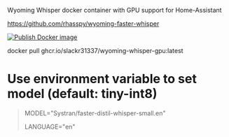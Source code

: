 Wyoming Whisper docker container with GPU support for Home-Assistant

https://github.com/rhasspy/wyoming-faster-whisper


[![Publish Docker image](https://github.com/slackr31337/wyoming-whisper-gpu/actions/workflows/docker-image.yml/badge.svg)](https://github.com/slackr31337/wyoming-whisper-gpu/actions/workflows/docker-image.yml)


docker pull ghcr.io/slackr31337/wyoming-whisper-gpu:latest


# Use environment variable to set model (default: tiny-int8)

> MODEL="Systran/faster-distil-whisper-small.en"
>
> LANGUAGE="en"
>

